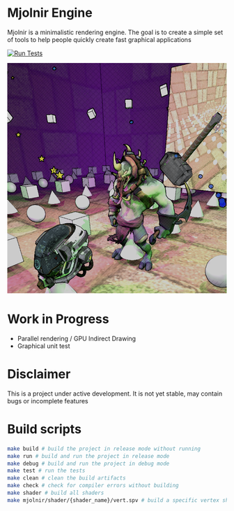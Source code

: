 # Mjolnir Engine

Mjolnir is a minimalistic rendering engine. The goal is to create a simple set of tools to help people quickly create fast graphical applications

[![Run Tests](https://github.com/hucancode/mjolnir/actions/workflows/logic-test.yml/badge.svg)](https://github.com/hucancode/mjolnir/actions/workflows/logic-test.yml)

![](./readme/render-target.png)

# Work in Progress

- Parallel rendering / GPU Indirect Drawing
- Graphical unit test

# Disclaimer

This is a project under active development. It is not yet stable, may contain bugs or incomplete features

# Build scripts
```sh
make build # build the project in release mode without running
make run # build and run the project in release mode
make debug # build and run the project in debug mode
make test # run the tests
make clean # clean the build artifacts
make check # check for compiler errors without building
make shader # build all shaders
make mjolnir/shader/{shader_name}/vert.spv # build a specific vertex shader, use frag.spv for fragment shader
```

